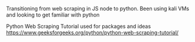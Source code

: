 Transitioning from web scraping in JS node to python. Been using kali VMs and looking to get familiar with python 

Python Web Scraping Tutorial used for packages and ideas
https://www.geeksforgeeks.org/python/python-web-scraping-tutorial/
